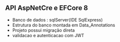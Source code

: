 ## API AspNetCre e EFCore 8
- Banco de dados : sqlServer(IDE SqlExpress)
- Estrutura do banco montada em Data_Annotations
- Projeto possui migração direta
- validacao e autenticacao com JWT
